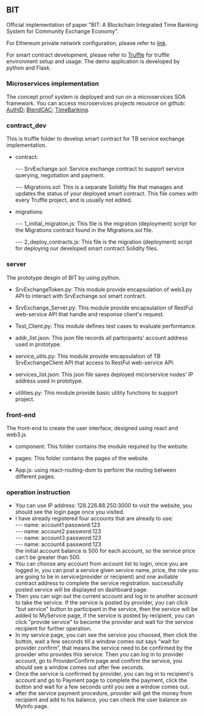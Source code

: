 ## BIT
Official implementation of paper "BIT: A Blockchain Integrated Time Banking System for Community Exchange Economy". 

For Ethereum private network configuration, please refer to [link](https://github.com/samuelxu999/Blockchain_dev/tree/master/MyChains).

For smart contract development, please refer to [Truffle](https://truffleframework.com/docs) for truffle environment setup and usage. The demo application is developed by python and Flask.

### Microservices implementation
The concept proof system is deployed and run on a microservices SOA framework. You can access microservices projects reousrce on github: 
[AuthID](https://github.com/samuelxu999/Microservices_dev/tree/master/Services_dev/AuthID); 
[BlendCAC](https://github.com/samuelxu999/Microservices_dev/tree/master/Services_dev/BlendCAC); 
[TimeBanking](https://github.com/samuelxu999/Microservices_dev/tree/master/Services_dev/TimeBanking).


### contract_dev
This is truffle folder to develop smart contract for TB service exchange implementation.
* contract:

	--- SrvExchange.sol: Service exchange contract to support service querying, negotiation and payment.
	
	--- Migrations.sol: This is a separate Solidity file that manages and updates the status of your deployed smart contract. This file comes with every Truffle project, and is usually not edited.
	
* migrations:

	--- 1_initial_migration.js: This file is the migration (deployment) script for the Migrations contract found in the Migrations.sol file.
	
	--- 2_deploy_contracts.js: This file is the migration (deployment) script for deploying our developed smart contract Solidity files.
	

### server
The prototype desgin of BIT by using python. 
* SrvExchangeToken.py: This module provide encapsulation of web3.py API to interact with SrvExchange.sol smart contract.

* SrvExchange_Server.py: This module provide encapsulation of RestFul web-service API that handle and response client's request.

* Test_Client.py: This module defines test cases to evaluate performance.

* addr_list.json: This json file records all participants' account address used in prototype.

* service_utils.py: This module provide encapsulation of TB SrvExchangeClient API that access to RestFul web-service API.

* services_list.json: This json file saves deployed micorservice nodes' IP address used in prototype.

* utilities.py: This module provide basic utility functions to support project.

### front-end
The front-end to create the user interface, designed using react and web3.js
* component: This folder contains the module required by the website.

* pages: This folder contains the pages of the website.

* App.js: using react-routing-dom to perform the routing between different pages.

### operation instruction
* You can use IP address: 128.226.88.250:3000 to visit the website, you should see the login page once you visited.
* I have already registered four accounts that are already to use:  
	--- name: account1 password:123  
	--- name: account2 password:123  
	--- name: account3 password:123  
	--- name: account4 password:123  
  the initial account balance is 500 for each account, so the service price can't be greater than 500.	
* You can choose any account from account list to login, once you are logged in, you can post a service given service name, price, the role you are going to be in service(provider or recipient) and one aviliable contract address to complete the service registration. successfully posted service will be displayed on dashboard page.
* Then you can sign out the current account and log in to another account to take the service. If the service is posted by provider, you can click "but service" button to participant in the service, then the service will be added to MyService page, if the service is posted by recipient, you can click "provide service" to become the provider and wait for the service recipient for further operation.
* In my service page, you can see the service you choosed, then click the button, wait a few seconds till a window comes out says “wait for provider confirm”, that means the service need to be confirmed by the provider who provides this service. Then you can log in to provider account, go to ProviderConfirm page and confirm the service, you should see a window comes out after few seconds.
* Once the service is confirmed by provider, you can log in to recipient's account and go to Payment page to complete the payment, click the button and wait for a few seconds until you see a window comes out.
* after the service payment procedure, provider will get the money from recipient and add to his balance, you can check the user balance on MyInfo page.



